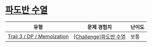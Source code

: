 # [파도반 수열](https://www.codetree.ai/trails/complete/curated-cards/challenge-dp-padovan)

|유형|문제 경험치|난이도|
|---|---|---|
|[Trail 3 / DP / Memoization](https://www.codetree.ai/trail-info/novice-high/)|[[Challenge]파도반 수열](https://www.codetree.ai/trails/complete/curated-cards/challenge-dp-padovan/)|보통|

